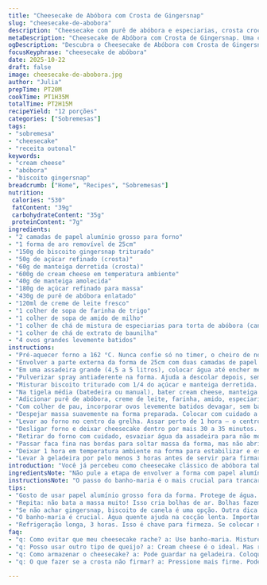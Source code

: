 ```yaml
---
title: "Cheesecake de Abóbora com Crosta de Gingersnap"
slug: "cheesecake-de-abobora"
description: "Cheesecake com purê de abóbora e especiarias, crosta crocante feita com biscoitos gingersnap. Forno a 325°F, banho-maria para evitar rachaduras, massa misturada com cuidado para evitar ar demais. Textura densa, aroma marcante de especiarias, crosta amanteigada com toque de canela. Serve 12 fatias, rico em gordura e açúcar, mas compensado pela sensação cremosa e o sabor intenso. Refrigera por pelo menos 1 hora para firmar, acompanha sobremesas outonais, perfeito para quem curte combinação de frutos e especiarias na textura do cheesecake."
metaDescription: "Cheesecake de Abóbora com Crosta de Gingersnap. Uma combinação perfeita de texturas e sabores outonais. Aprenda a fazer essa sobremesa deliciosa."
ogDescription: "Descubra o Cheesecake de Abóbora com Crosta de Gingersnap. A receita vai do forno à mesa com cremosidade e sabor intenso. Perfeito para compartilha."
focusKeyphrase: "cheesecake de abóbora"
date: 2025-10-22
draft: false
image: cheesecake-de-abobora.jpg
author: "Julia"
prepTime: PT20M
cookTime: PT1H35M
totalTime: PT2H15M
recipeYield: "12 porções"
categories: ["Sobremesas"]
tags:
- "sobremesa"
- "cheesecake"
- "receita outonal"
keywords:
- "cream cheese"
- "abóbora"
- "biscoito gingersnap"
breadcrumb: ["Home", "Recipes", "Sobremesas"]
nutrition: 
 calories: "530"
 fatContent: "39g"
 carbohydrateContent: "35g"
 proteinContent: "7g"
ingredients:
- "2 camadas de papel alumínio grosso para forno"
- "1 forma de aro removível de 25cm"
- "150g de biscoito gingersnap triturado"
- "50g de açúcar refinado (crosta)"
- "60g de manteiga derretida (crosta)"
- "600g de cream cheese em temperatura ambiente"
- "40g de manteiga amolecida"
- "180g de açúcar refinado para massa"
- "430g de purê de abóbora enlatado"
- "120ml de creme de leite fresco"
- "1 colher de sopa de farinha de trigo"
- "1 colher de sopa de amido de milho"
- "1 colher de chá de mistura de especiarias para torta de abóbora (canela, noz-moscada, cravo e gengibre)"
- "1 colher de chá de extrato de baunilha"
- "4 ovos grandes levemente batidos"
instructions:
- "Pré-aquecer forno a 162 °C. Nunca confie só no timer, o cheiro de noz-moscada tostada aparece rápido, sinal fundamental para atenção."
- "Envolver a parte externa da forma de 25cm com duas camadas de papel alumínio grosso. Isso evita infiltração de água no banho-maria — essencial. Água amolece cheesecake, evita rachadura."
- "Em uma assadeira grande (4,5 a 5 litros), colocar água até encher metade. Banho-maria na certa; crucial para textura cremosa, sem rachadura."
- "Pulverizar spray antiaderente na forma. Ajuda a descolar depois, sem danificar as bordas delicadas."
- "Misturar biscoito triturado com 1/4 do açúcar e manteiga derretida. A crosta deve ficar firme, não esfarelar. Pressionar essa mistura no fundo da forma e subir até metade das bordas — crosta total, não só base! Dá suporte e sabor."
- "Na tigela média (batedeira ou manual), bater cream cheese, manteiga e açúcar restante. Mistura por 60 a 90 segundos, pouco tempo para não incorporar ar demais. Air bubbles é o inimigo número 1 da superfície bonita."
- "Adicionar purê de abóbora, creme de leite, farinha, amido, especiarias e baunilha. Misturar só até ficar homogêneo. Excesso de mistura entra ar que não queremos."
- "Com colher de pau, incorporar ovos levemente batidos devagar, sem bater. Só até desaparecer amarelo. Muito cuidado para não homogeneizar com batedor, que aeraria massa."
- "Despejar massa suavemente na forma preparada. Colocar com cuidado a forma dentro da assadeira com água, o banho-maria está montado."
- "Levar ao forno no centro da grelha. Assar perto de 1 hora — o centro ainda deve parecer levemente tremido, não passar de firmeza demais. A textura muda rápido; dica: oscilar suavemente forma, se tiver tremedeira quase nula, pode tirar."
- "Desligar forno e deixar cheesecake dentro por mais 30 a 35 minutos. Sem abrir a porta. Processo de cozimento continua com calor residual, evita choque térmico e rachaduras."
- "Retirar do forno com cuidado, esvaziar água da assadeira para não molhar base. Deixar cheesecake descansar 5-10 minutos."
- "Passar faca fina nas bordas para soltar massa da forma, mas não abrir aro. Este repouso inicial evita quebra ao desenformar."
- "Deixar 1 hora em temperatura ambiente na forma para estabilizar e esfriar devagar antes da geladeira. Essa etapa muitas vezes ignorada faz muita diferença na textura."
- "Levar à geladeira por pelo menos 3 horas antes de servir para firmar totalmente e desenvolver sabor."
introduction: "Você já percebeu como cheesecake clássico de abóbora tabém é desafio? Textura muitas vezes seca demais, ou rachada, prejuízo visual e de paladar na certa. Com anos de tentativas e erros, entendi que o segredo está no banho-maria e na quantidade de ar na mistura. No passado, batia muito a massa na batedeira sem dó e acabava rachando feito louco, bagunça total. Descobri também que a crosta gingersnap acrescenta crocância e sabor complexo, evitando a monotonia. Ingrediente substituto para dar um twist? Eu troco parte do açúcar da crosta por açúcar mascavo — textura fica mais úmida, aroma mais profundo, combina muito com a abóbora e especiarias."
ingredientsNote: "Não pule a etapa de envolver a forma com papel alumínio grosso: água entrando é desastre aqui. Para substituição da manteiga da crosta, óleo de coco funciona, mas altera o sabor. Creme de leite fresco é crucial para a cremosidade, não use nata química. Se não achar gingersnap, biscoitos integrais com canela pegam bem no lugar, mas alteram textura da crosta. A mistura de especiarias pode ser feita em casa: canela, noz-moscada, gengibre em pó e uma pitada de cravo moído. Usar açúcar mascavo escuro na crosta dá um gostinho extra interessante, recomendadíssimo para quem curte algo menos doce e mais complexo."
instructionsNote: "O passo do banho-maria é o mais crucial para trancar líquido na massa e evitar rachaduras. Cuide para que água não toque o papel alumínio diretamente na massa — assegure que a embalagem fique firme. Misturar a massa devagar, sem aerar demais, resulta em cheesecake macio e sem fissuras. Passar a faca depois de assado evita que o cheesecake quebre na hora da contração durante o resfriamento. Refrigeração lenta é tão importante quanto passar o tempo no forno; cheesecake firme demais se torna um bloco, mole demais, desmancha. Se perceber tremores demais no centro depois da hora indicada, vale deixar mais tempo com forno desligado e porta fechada. Ir verificando pelas bordas também ajuda a perceber ponto certo."
tips:
- "Gosto de usar papel alumínio grosso fora da forma. Protege de água. Uma falha comum é ter água entrando. Isso faz cheesecake ficar como sopa."
- "Repita: não bata a massa muito! Isso cria bolhas de ar. Bolhas fazem rachaduras. Misture devagar. O sabor vem da textura. Isso faz diferença."
- "Se não achar gingersnap, biscoito de canela é uma opção. Outra dica: troque parte do açúcar por mascavo. Um feitio úmido, aroma mais complexo."
- "O banho-maria é crucial. Água quente ajuda na cocção lenta. Importante: evite a água tocar papel alumínio. Coloque firme. Olhe para pontas do cheesecake."
- "Refrigeração longa, 3 horas. Isso é chave para firmeza. Se colocar no congelador, pode travar, mas textura manchada pode acontecer. Melhor ir devagar."
faq:
- "q: Como evitar que meu cheesecake rache? a: Use banho-maria. Misture devagar. Bater muito no início cria bolhas. Deixe esfriar lentamente. Tem que ter paciência."
- "q: Posso usar outro tipo de queijo? a: Cream cheese é o ideal. Mas ricota pode agir como substituto. Textura será diferente, firmeza pode ser menor."
- "q: Como armazenar o cheesecake? a: Pode guardar na geladeira. Coloque em recipiente fechado. Assim mantém frescor. Também pode congelar. Descongela devagar."
- "q: O que fazer se a crosta não firmar? a: Pressione mais firme. Pode adicionar mais manteiga derretida. Teste se misturou bem. Crosta deve ser firme, não esfarelar."

---
```

